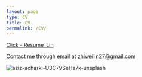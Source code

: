 ```yaml
---
layout: page
type: CV
title: CV
permalink: /CV/
---
```

<div class="update-box">
    <a href="https://github.com/user-attachments/files/17084693/resume_Lin.pdf" target="_blank">Click - Resume_Lin</a>
</div>


Contact me through email at <i class="fas fa-envelope"></i> [zhiweilin27@gmail.com](mailto:zhiweilin27@gmail.com)

![aziz-acharki-U3C79SeHa7k-unsplash](https://github.com/zhiweilin27/zhiweilin27.github.io/assets/111717798/dde6848b-2a7a-4713-9bc2-47ca6d545484)
